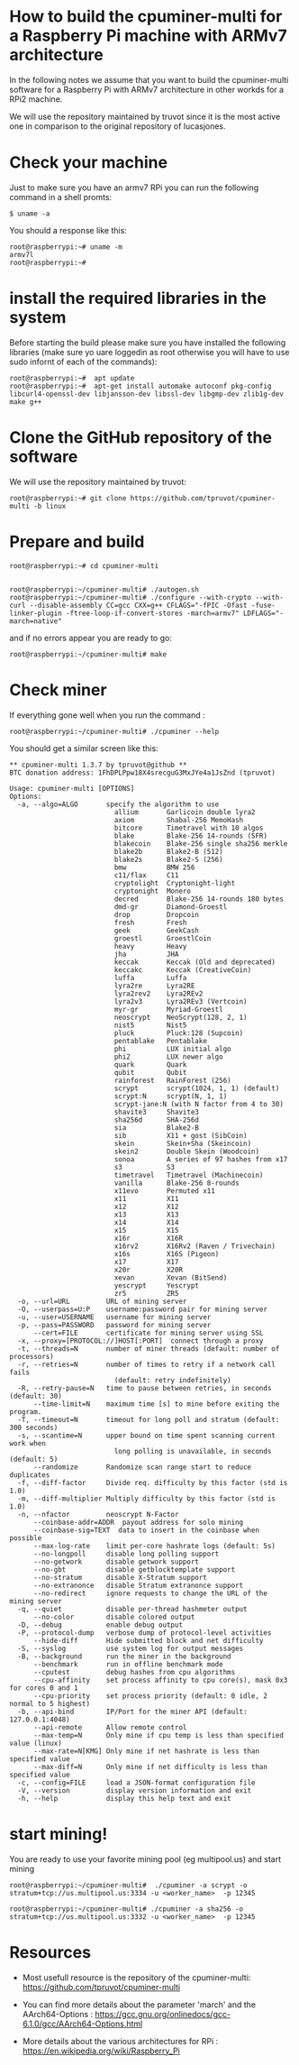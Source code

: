 # How to build the cpuminer-multi for a Raspberry Pi machine with ARMv7 architecture
In the following notes we assume that you want to build the cpuminer-multi software for a Raspberry Pi with ARMv7 architecture in other workds for a RPi2 machine.

We will use the repository maintained by truvot since it is the most active one in comparison to the original repository of lucasjones.

# Check your machine

Just to make sure you have an armv7 RPi you can run the following command in a shell promts:

```shell
$ uname -a
```

You should a response like this:

```shell
root@raspberrypi:~# uname -m
armv7l
root@raspberrypi:~# 
```

# install the required libraries in the system

Before starting the build please make sure you have installed the following libraries (make sure yo uare loggedin as root otherwise you will have to use sudo infornt of each of the commands):

```shell
root@raspberrypi:~#  apt update
root@raspberrypi:~#  apt-get install automake autoconf pkg-config libcurl4-openssl-dev libjansson-dev libssl-dev libgmp-dev zlib1g-dev make g++
```

# Clone the GitHub repository of the software
We will use the repository maintained by truvot:

```shell
root@raspberrypi:~# git clone https://github.com/tpruvot/cpuminer-multi -b linux
```

# Prepare and build
```shell
root@raspberrypi:~# cd cpuminer-multi


root@raspberrypi:~/cpuminer-multi# ./autogen.sh
root@raspberrypi:~/cpuminer-multi# ./configure --with-crypto --with-curl --disable-assembly CC=gcc CXX=g++ CFLAGS="-fPIC -Ofast -fuse-linker-plugin -ftree-loop-if-convert-stores -march=armv7" LDFLAGS="-march=native"
```
and if no errors appear you are ready to go:

```shell
root@raspberrypi:~/cpuminer-multi# make
```

# Check miner

If everything gone well when you run the command :

```shell
root@raspberrypi:~/cpuminer-multi# ./cpuminer --help 
```

You should get a similar screen like this:

```shell
** cpuminer-multi 1.3.7 by tpruvot@github **
BTC donation address: 1FhDPLPpw18X4srecguG3MxJYe4a1JsZnd (tpruvot)

Usage: cpuminer-multi [OPTIONS]
Options:
  -a, --algo=ALGO       specify the algorithm to use
                          allium       Garlicoin double lyra2
                          axiom        Shabal-256 MemoHash
                          bitcore      Timetravel with 10 algos
                          blake        Blake-256 14-rounds (SFR)
                          blakecoin    Blake-256 single sha256 merkle
                          blake2b      Blake2-B (512)
                          blake2s      Blake2-S (256)
                          bmw          BMW 256
                          c11/flax     C11
                          cryptolight  Cryptonight-light
                          cryptonight  Monero
                          decred       Blake-256 14-rounds 180 bytes
                          dmd-gr       Diamond-Groestl
                          drop         Dropcoin
                          fresh        Fresh
                          geek         GeekCash
                          groestl      GroestlCoin
                          heavy        Heavy
                          jha          JHA
                          keccak       Keccak (Old and deprecated)
                          keccakc      Keccak (CreativeCoin)
                          luffa        Luffa
                          lyra2re      Lyra2RE
                          lyra2rev2    Lyra2REv2
                          lyra2v3      Lyra2REv3 (Vertcoin)
                          myr-gr       Myriad-Groestl
                          neoscrypt    NeoScrypt(128, 2, 1)
                          nist5        Nist5
                          pluck        Pluck:128 (Supcoin)
                          pentablake   Pentablake
                          phi          LUX initial algo
                          phi2         LUX newer algo
                          quark        Quark
                          qubit        Qubit
                          rainforest   RainForest (256)
                          scrypt       scrypt(1024, 1, 1) (default)
                          scrypt:N     scrypt(N, 1, 1)
                          scrypt-jane:N (with N factor from 4 to 30)
                          shavite3     Shavite3
                          sha256d      SHA-256d
                          sia          Blake2-B
                          sib          X11 + gost (SibCoin)
                          skein        Skein+Sha (Skeincoin)
                          skein2       Double Skein (Woodcoin)
                          sonoa        A series of 97 hashes from x17
                          s3           S3
                          timetravel   Timetravel (Machinecoin)
                          vanilla      Blake-256 8-rounds
                          x11evo       Permuted x11
                          x11          X11
                          x12          X12
                          x13          X13
                          x14          X14
                          x15          X15
                          x16r         X16R
                          x16rv2       X16Rv2 (Raven / Trivechain)
                          x16s         X16S (Pigeon)
                          x17          X17
                          x20r         X20R
                          xevan        Xevan (BitSend)
                          yescrypt     Yescrypt
                          zr5          ZR5
  -o, --url=URL         URL of mining server
  -O, --userpass=U:P    username:password pair for mining server
  -u, --user=USERNAME   username for mining server
  -p, --pass=PASSWORD   password for mining server
      --cert=FILE       certificate for mining server using SSL
  -x, --proxy=[PROTOCOL://]HOST[:PORT]  connect through a proxy
  -t, --threads=N       number of miner threads (default: number of processors)
  -r, --retries=N       number of times to retry if a network call fails
                          (default: retry indefinitely)
  -R, --retry-pause=N   time to pause between retries, in seconds (default: 30)
      --time-limit=N    maximum time [s] to mine before exiting the program.
  -T, --timeout=N       timeout for long poll and stratum (default: 300 seconds)
  -s, --scantime=N      upper bound on time spent scanning current work when
                          long polling is unavailable, in seconds (default: 5)
      --randomize       Randomize scan range start to reduce duplicates
  -f, --diff-factor     Divide req. difficulty by this factor (std is 1.0)
  -m, --diff-multiplier Multiply difficulty by this factor (std is 1.0)
  -n, --nfactor         neoscrypt N-Factor
      --coinbase-addr=ADDR  payout address for solo mining
      --coinbase-sig=TEXT  data to insert in the coinbase when possible
      --max-log-rate    limit per-core hashrate logs (default: 5s)
      --no-longpoll     disable long polling support
      --no-getwork      disable getwork support
      --no-gbt          disable getblocktemplate support
      --no-stratum      disable X-Stratum support
      --no-extranonce   disable Stratum extranonce support
      --no-redirect     ignore requests to change the URL of the mining server
  -q, --quiet           disable per-thread hashmeter output
      --no-color        disable colored output
  -D, --debug           enable debug output
  -P, --protocol-dump   verbose dump of protocol-level activities
      --hide-diff       Hide submitted block and net difficulty
  -S, --syslog          use system log for output messages
  -B, --background      run the miner in the background
      --benchmark       run in offline benchmark mode
      --cputest         debug hashes from cpu algorithms
      --cpu-affinity    set process affinity to cpu core(s), mask 0x3 for cores 0 and 1
      --cpu-priority    set process priority (default: 0 idle, 2 normal to 5 highest)
  -b, --api-bind        IP/Port for the miner API (default: 127.0.0.1:4048)
      --api-remote      Allow remote control
      --max-temp=N      Only mine if cpu temp is less than specified value (linux)
      --max-rate=N[KMG] Only mine if net hashrate is less than specified value
      --max-diff=N      Only mine if net difficulty is less than specified value
  -c, --config=FILE     load a JSON-format configuration file
  -V, --version         display version information and exit
  -h, --help            display this help text and exit
```

#  start mining!

You are ready to use your favorite mining pool (eg multipool.us) and start mining

```shell
root@raspberrypi:~/cpuminer-multi#  ./cpuminer -a scrypt -o stratum+tcp://us.multipool.us:3334 -u <worker_name>  -p 12345

root@raspberrypi:~/cpuminer-multi# ./cpuminer -a sha256 -o stratum+tcp://us.multipool.us:3332 -u <worker_name>  -p 12345
```

# Resources

* Most usefull resource is the repository of the cpuminer-multi:  https://github.com/tpruvot/cpuminer-multi

* You can find more details about the parameter 'march' and the AArch64-Options : https://gcc.gnu.org/onlinedocs/gcc-6.1.0/gcc/AArch64-Options.html

* More details about the various architectures for RPi : https://en.wikipedia.org/wiki/Raspberry_Pi
